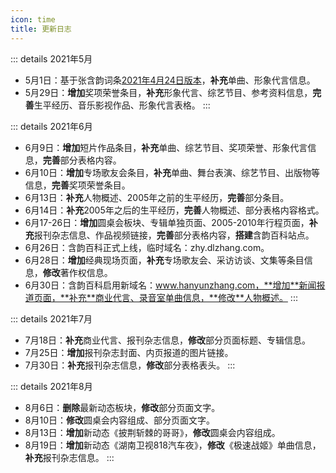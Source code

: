 ```yaml
---
icon: time
title: 更新日志
---
```


::: details 2021年5月
- 5月1日：基于张含韵词条[2021年4月24日版本](https://zh.wikipedia.org/w/index.php?title=张含韵&oldid=65337535)，**补充**单曲、形象代言信息。
- 5月29日：**增加**奖项荣誉条目，**补充**形象代言、综艺节目、参考资料信息，**完善**生平经历、音乐影视作品、形象代言表格。
:::

::: details 2021年6月
- 6月9日：**增加**短片作品条目，**补充**单曲、综艺节目、奖项荣誉、形象代言信息，**完善**部分表格内容。
- 6月10日：**增加**专场歌友会条目，**补充**单曲、舞台表演、综艺节目、出版物等信息，**完善**奖项荣誉条目。
- 6月13日：**补充**人物概述、2005年之前的生平经历，**完善**部分条目。
- 6月14日：**补充**2005年之后的生平经历，**完善**人物概述、部分表格内容格式。
- 6月17-26日：**增加**圆桌会板块、专辑单独页面、2005-2010年行程页面，**补充**报刊杂志信息、作品视频链接，**完善**部分表格内容，**搭建**含韵百科站点。
- 6月26日：含韵百科正式上线，临时域名：zhy.dlzhang.com。
- 6月28日：**增加**经典现场页面，**补充**专场歌友会、采访访谈、文集等条目信息，**修改**著作权信息。
- 6月30日：含韵百科启用新域名：www.hanyunzhang.com，**增加**新闻报道页面，**补充**商业代言、录音室单曲信息，**修改**人物概述。
:::

::: details 2021年7月
- 7月18日：**补充**商业代言、报刊杂志信息，**修改**部分页面标题、专辑信息。
- 7月25日：**增加**报刊杂志封面、内页报道的图片链接。
- 7月30日：**补充**报刊杂志信息，**修改**部分表格表头。
:::

::: details 2021年8月
- 8月6日：**删除**最新动态板块，**修改**部分页面文字。
- 8月10日：**修改**圆桌会内容组成、部分页面文字。
- 8月13日：**增加**新动态《披荆斩棘的哥哥》，**修改**圆桌会内容组成。
- 8月19日：**增加**新动态《湖南卫视818汽车夜》，**修改**《极速战姬》单曲信息，**补充**报刊杂志信息。
:::